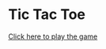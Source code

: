 # Tic Tac Toe

<a href="https://karina-santana.github.io/tic-tac-toe/">Click here to play the game</a>
